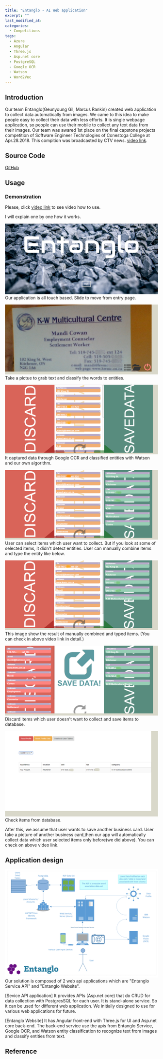 ```yaml
---
title: "Entanglo - AI Web application"
excerpt: ""
last_modified_at:
categories:
  - Competitions
tags:
  - Azure
  - Angular
  - Three.js
  - Asp.net core
  - PostgreSQL
  - Google OCR
  - Watson
  - Word2Vec
---
```


## Introduction
Our team Entanglo(Geunyoung Gil, Marcus Rankin) created web application to collect data automatically from images. We came to this idea to make people easy to collect their data with less efforts. It is single webpage application, so people can use their mobile to collect any text data from their images. 
Our team was awared 1st place on the final capstone projects competition of Software Engineer Technologies of Conestoga College at Apr.28.2018. This compition was broadcasted by CTV news. [video link](https://kitchener.ctvnews.ca/mobile/video?clipId=1381097).

## Source Code
[GitHub](https://kitchener.ctvnews.ca/mobile/video?clipId=1381097)

## Usage

### Demonstration
Please, click [video link](https://youtu.be/ZwEkdLmXmZ0) to see video how to use.

I will explain one by one how it works.
 
![home](/images/entanglo_home.png)
Our application is all touch based. Slide to move from entry page.

![data_cap](/images/entanglo_data_cap.png)
Take a pictue to grab text and classify the words to entities.

![entanglo_collect_data](/images/entanglo_collect_data.png)
It captured data through Google OCR and classified entities with Watson and our own algorithm.

![entanglo_pick_unknown](/images/entanglo_pick_unknown.png)
User can select items which user want to collect. But if you look at some of selected items,
it didn't detect entities. User can manually combine items and type the entity like below. 

![entanglo_combine_entities](/images/entanglo_combine_entities.png)
This image show the result of manually combined and typed items. (You can check in above video link in detail.)

![entanglo_discard_items](/images/entanglo_discard_items.png)
Discard items which user doesn't want to collect and save items to database.

![entanglo_save_db](/images/entanglo_save_db.png)
Check items from database.

After this, we assume that user wants to save another business card.
User take a picture of another business card,then our app will automatically collect data which user selected items only before(we did above). You can check on above video link.

## Application design
![entanglo_save_db](/images/entanglo_design.png)
Our solution is composed of 2 web api applications which are "Entanglo Service API" and "Entanglo Website". 

[Sevice API application] 
It provides APIs (Asp.net core) that do CRUD for data collection with PostgresSQL for each user. It is stand-alone service. So it can be used for different web application. We initially designed to use for various web applications for future. 

[Entanglo Website]
It has Angular front-end with Three.js for UI and Asp.net core back-end. The back-end service use the apis from Entanglo Service, Google OCR, and Watson entity classification to recognize text from images and classify entities from text. 

## Reference
